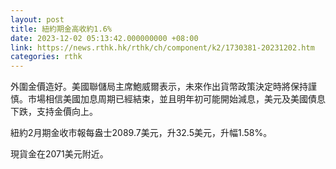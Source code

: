 ```yaml
---
layout: post
title: 紐約期金高收約1.6%
date: 2023-12-02 05:13:42.000000000 +08:00
link: https://news.rthk.hk/rthk/ch/component/k2/1730381-20231202.htm
categories: rthk
---
```


外圍金價造好。美國聯儲局主席鮑威爾表示，未來作出貨幣政策決定時將保持謹慎。市場相信美國加息周期已經結束，並且明年初可能開始減息，美元及美國債息下跌，支持金價向上。

紐約2月期金收市報每盎士2089.7美元，升32.5美元，升幅1.58%。

現貨金在2071美元附近。
